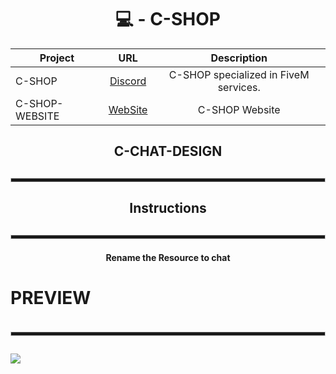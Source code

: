 <div align="center">
  
  <h1>💻 - C-SHOP</h1>

| Project        | URL           | Description |
| ------------- |:-------------:|:--------------:|
| C-SHOP      | [Discord](https://discord.gg/Td6GzBSU9y) | C-SHOP specialized in FiveM services. |
| C-SHOP-WEBSITE | [WebSite](https://maincode-shop.es/) | C-SHOP Website |

</h4>
  
<h2>C-CHAT-DESIGN<h2>

<hr style="height:5px; border: 1px solid #ccc;">
  
<h2>Instructions<h2>

<hr style="height:5px; border: 1px solid #ccc;">
  
  <h4>Rename the Resource to chat</h4>
  
  <h1>
  
<div align = "left">
  <h4>PREVIEW</h4>  
  <hr style="height:5px; border: 1px solid #ccc;">
  <img src = "https://cdn.discordapp.com/attachments/797530806243295272/884430392055181332/unknown.png">
</div>
  
</div>
